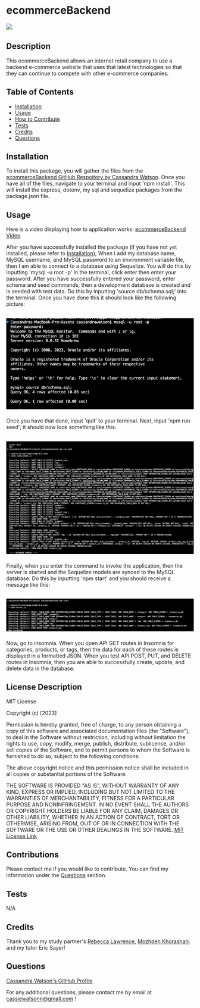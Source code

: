 # ecommerceBackend

![](https://img.shields.io/badge/license-MIT-blue)
  

## Description

This ecommerceBackend allows an internet retail company to use a backend e-commerce website that uses that latest technologies so that they can continue to compete with other e-commerce companies. 

## Table of Contents 

- [Installation](#installation)
- [Usage](#usage)
- [How to Contribute](#contributions)
- [Tests](#tests)
- [Credits](#credits)
- [Questions](#questions)

## Installation 

To install this package, you will gather the files from the [ecommerceBackend GitHub Respoitory by Cassandra Watson](https://github.com/cassiewatsonn/ecommerceBackend). Once you have all of the files, navigate to your terminal and input 'npm install'. This will install the express, dotenv, my sql and sequelize packages from the package.json file. 

## Usage 

Here is a video displaying how to application works: [ecommerceBackend Video](https://drive.google.com/file/d/1gU8VBI8_qP_yz_JnXdsWasTFzKdkuSbE/view)

After you have successfully installed the package (if you have not yet installed, please refer to [Installation](#installation)), When I add my database name, MySQL username, and MySQL password to an environment variable file, then I am able to connect to a database using Sequelize. You will do this by inputting 'mysql -u root -p' in the terminal, click enter then enter your password. 
After you have successfully entered your password, enter schema and seed commands, then a development database is created and is seeded with test data. Do this by inputting 'source db/schema.sql;' into the terminal. Once you have done this it should look like the following picture: 
## ![ecommerceBackend](./images/photo1.png)

Once you have that done, input 'quit' to your terminal. Next, input 'npm run seed'; it should now look something like this: 
## ![ecommerceBackend](./images/photo2.png)

Finally, when you enter the command to invoke the application, then the server is started and the Sequelize models are synced to the MySQL database. Do this by inputting 'npm start' and you should receive a message like this: 
## ![ecommerceBackend](./images/photo3.png)

Now, go to insomnia. When you open API GET routes in Insomnia for categories, products, or tags, then the data for each of these routes is displayed in a formatted JSON. When you test API POST, PUT, and DELETE routes in Insomnia, then you are able to successfully create, update, and delete data in the database.


## License Description


MIT License

Copyright (c) [2023]
    
Permission is hereby granted, free of charge, to any person obtaining a copy
of this software and associated documentation files (the "Software"), to deal
in the Software without restriction, including without limitation the rights
to use, copy, modify, merge, publish, distribute, sublicense, and/or sell
copies of the Software, and to permit persons to whom the Software is
furnished to do so, subject to the following conditions:
    
The above copyright notice and this permission notice shall be included in all
copies or substantial portions of the Software.
    
THE SOFTWARE IS PROVIDED "AS IS", WITHOUT WARRANTY OF ANY KIND, EXPRESS OR
IMPLIED, INCLUDING BUT NOT LIMITED TO THE WARRANTIES OF MERCHANTABILITY,
FITNESS FOR A PARTICULAR PURPOSE AND NONINFRINGEMENT. IN NO EVENT SHALL THE
AUTHORS OR COPYRIGHT HOLDERS BE LIABLE FOR ANY CLAIM, DAMAGES OR OTHER
LIABILITY, WHETHER IN AN ACTION OF CONTRACT, TORT OR OTHERWISE, ARISING FROM,
OUT OF OR IN CONNECTION WITH THE SOFTWARE OR THE USE OR OTHER DEALINGS IN THE
SOFTWARE.
[MIT License Link](https://choosealicense.com/licenses/mit)

## Contributions

Please contact me if you would like to contribute. You can find my information under the [Questions](#questions) section. 

## Tests 

N/A

## Credits 

Thank you to my study partner's [Rebecca Lawrence](https://github.com/rkml14), [Mozhdeh Khorashahi](https://github.com/mojsun/E-commerce-Back-End) and my tutor Eric Sayer!


## Questions 

[Cassandra Watson's GitHub Profile](https://github.com/cassiewatsonn)

For any additional questions, please contact me by email at cassiewatsonn@gmail.com !